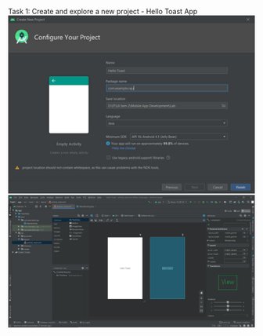 Task 1: Create and explore a new project - Hello Toast App
!['project create overview'](./project_create.JPG)
!['project view overview'](./project_view.JPG)
